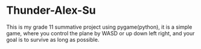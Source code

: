 # Thunder-Alex-Su
This is my grade 11 summative project using pygame(python), it is a simple game, where you control the plane by WASD or up down left right, and your goal is to survive as long as possible.
